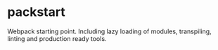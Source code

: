 # packstart
Webpack starting point. Including lazy loading of modules, transpiling, linting and production ready tools.
